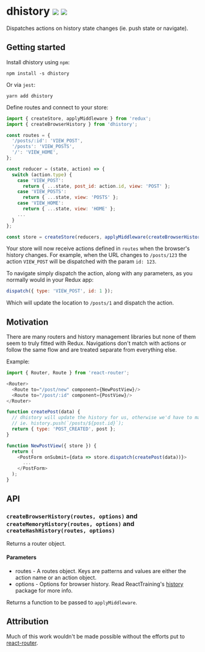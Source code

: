 # dhistory ![](https://api.travis-ci.org/evilmarty/dhistory.svg?branch=master) ![](https://img.shields.io/npm/v/dhistory.svg)

Dispatches actions on history state changes (ie. push state or navigate).

## Getting started

Install dhistory using `npm`:

```shell
npm install -s dhistory

```

Or via `jest`:

```shell
yarn add dhistory

```

Define routes and connect to your store:

```javascript
import { createStore, applyMiddleware } from 'redux';
import { createBrowserHistory } from 'dhistory';

const routes = {
  '/posts/:id': 'VIEW_POST',
  '/posts': 'VIEW_POSTS',
  '/': 'VIEW_HOME',
};

const reducer = (state, action) => {
  switch (action.type) {
    case 'VIEW_POST':
      return { ...state, post_id: action.id, view: 'POST' };
    case 'VIEW_POSTS':
      return { ...state, view: 'POSTS' };
    case 'VIEW_HOME':
      return { ...state, view: 'HOME' };
    ...
  }
};

const store = createStore(reducers, applyMiddleware(createBrowserHistory(routes)));
```

Your store will now receive actions defined in `routes` when the browser's history changes. For example, when the URL changes to `/posts/123` the action `VIEW_POST` will be dispatched with the param `id: 123`.

To navigate simply dispatch the action, along with any parameters, as you normally would in your Redux app:

```javascript
dispatch({ type: 'VIEW_POST', id: 1 });
```

Which will update the location to `/posts/1` and dispatch the action.

## Motivation

There are many routers and history management libraries but none of them seem to truly fitted with Redux. Navigations don't match with actions or follow the same flow and are treated separate from everything else.

Example:

```javascript
import { Router, Route } from 'react-router';

<Router>
  <Route to="/post/new" component={NewPostView}/>
  <Route to="/post/:id" component={PostView}/>
</Router>

function createPost(data) {
  // dhistory will update the history for us, otherwise we'd have to manually update it:
  // ie. history.push(`/posts/${post.id}`);
  return { type: 'POST_CREATED', post };
}

function NewPostView({ store }) {
  return (
    <PostForm onSubmit={data => store.dispatch(createPost(data))}>
      ...
    </PostForm>
  );
}
```

## API

### `createBrowserHistory(routes, options)` and `createMemoryHistory(routes, options)` and `createHashHistory(routes, options)`

Returns a router object.

#### Parameters
- routes - A routes object. Keys are patterns and values are either the action name or an action object.
- options - Options for browser history. Read ReactTraining's [history](https://github.com/ReactTraining/history#usage) package for more info.

Returns a function to be passed to `applyMiddleware`.

## Attribution

Much of this work wouldn't be made possible without the efforts put to [react-router](https://github.com/ReactTraining/react-router).

